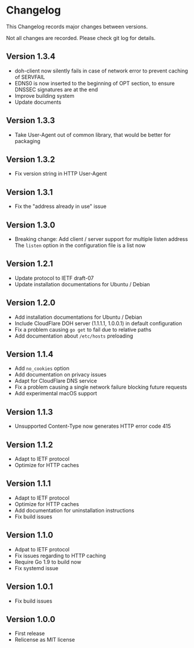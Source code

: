 # Changelog

This Changelog records major changes between versions.

Not all changes are recorded. Please check git log for details.

## Version 1.3.4

- doh-client now silently fails in case of network error to prevent caching of SERVFAIL
- EDNS0 is now inserted to the beginning of OPT section, to ensure DNSSEC signatures are at the end
- Improve building system
- Update documents

## Version 1.3.3

- Take User-Agent out of common library, that would be better for packaging

## Version 1.3.2

- Fix version string in HTTP User-Agent

## Version 1.3.1

- Fix the "address already in use" issue

## Version 1.3.0

- Breaking change: Add client / server support for multiple listen address
  The `listen` option in the configuration file is a list now

## Version 1.2.1

- Update protocol to IETF draft-07
- Update installation documentations for Ubuntu / Debian

## Version 1.2.0

- Add installation documentations for Ubuntu / Debian
- Include CloudFlare DOH server (1.1.1.1, 1.0.0.1) in default configuration
- Fix a problem causing `go get` to fail due to relative paths
- Add documentation about `/etc/hosts` preloading

## Version 1.1.4

- Add `no_cookies` option
- Add documentation on privacy issues
- Adapt for CloudFlare DNS service
- Fix a problem causing a single network failure blocking future requests
- Add experimental macOS support

## Version 1.1.3

- Unsupported Content-Type now generates HTTP error code 415

## Version 1.1.2

- Adapt to IETF protocol
- Optimize for HTTP caches

## Version 1.1.1

- Adapt to IETF protocol
- Optimize for HTTP caches
- Add documentation for uninstallation instructions
- Fix build issues

## Version 1.1.0

- Adpat to IETF protocol
- Fix issues regarding to HTTP caching
- Require Go 1.9 to build now
- Fix systemd issue

## Version 1.0.1

- Fix build issues

## Version 1.0.0

- First release
- Relicense as MIT license
